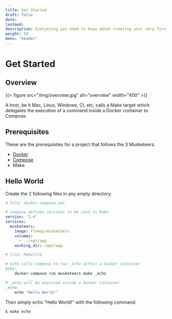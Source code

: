 ```yaml
---
title: Get Started
draft: false
date:
lastmod:
description: Everything you need to know about creating your very first `Hello World` using the 3 Musketeers
weight: 50
menu: "header"
---
```


# Get Started

## Overview

{{< figure src="/img/overview.jpg" alt="overview" width="400" >}}

A host, be it Mac, Linux, Windows, CI, etc, calls a Make target which delegates the execution of a command inside a Docker container to Compose.

## Prerequisites

These are the prerequisites for a project that follows the 3 Musketeers:

- [Docker][docker]
- [Compose][compose]
- Make

[docker]: https://docs.docker.com/engine/installation/
[compose]: https://docs.docker.com/compose/install/

## Hello World

Create the 2 following files in any empty directory:

```yml
# file: docker-compose.yml

# compose defines services to be used in Make
version: '3.4'
services:
  musketeers:
    image: flemay/musketeers
    volumes:
      - .:/opt/app
    working_dir: /opt/app
```

```Makefile
# file: Makefile

# echo calls Compose to run _echo within a Docker container
echo:
	docker-compose run musketeers make _echo

# _echo will be executed inside a Docker container
_echo:
	echo "Hello World!"
```

Then simply echo "Hello World!" with the following command:

```bash
$ make echo
```
